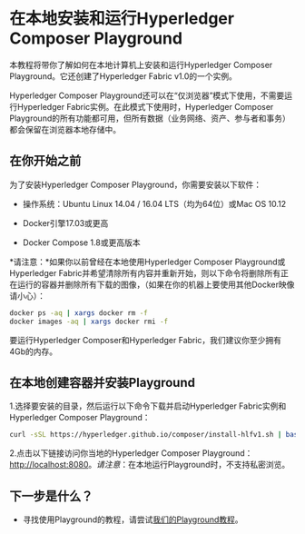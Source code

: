 # 在本地安装和运行Hyperledger Composer Playground

本教程将带你了解如何在本地计算机上安装和运行Hyperledger Composer Playground。它还创建了Hyperledger Fabric v1.0的一个实例。

Hyperledger Composer Playground还可以在“仅浏览器”模式下使用，不需要运行Hyperledger Fabric实例。在此模式下使用时，Hyperledger Composer Playground的所有功能都可用，但所有数据（业务网络、资产、参与者和事务）都会保留在浏览器本地存储中。

## 在你开始之前

为了安装Hyperledger Composer Playground，你需要安装以下软件：

- 操作系统：Ubuntu Linux 14.04 / 16.04 LTS（均为64位）或Mac OS 10.12

- Docker引擎17.03或更高

- Docker Compose 1.8或更高版本

*请注意：*如果你以前曾经在本地使用Hyperledger Composer Playground或Hyperledger Fabric并希望清除所有内容并重新开始，则以下命令将删除所有正在运行的容器并删除所有下载的图像，（如果在你的机器上要使用其他Docker映像请小心）：
```bash
docker ps -aq | xargs docker rm -f
docker images -aq | xargs docker rmi -f
```

要运行Hyperledger Composer和Hyperledger Fabric，我们建议你至少拥有4Gb的内存。

## 在本地创建容器并安装Playground

1.选择要安装的目录，然后运行以下命令下载并启动Hyperledger Fabric实例和Hyperledger Composer Playground：
   ```bash
   curl -sSL https://hyperledger.github.io/composer/install-hlfv1.sh | bash
   ```

2.点击以下链接访问你当地的Hyperledger Composer Playground：[http://localhost:8080](http://localhost:8080/)。*请注意*：在本地运行Playground时，不支持私密浏览。

## 下一步是什么？

- 寻找使用Playground的教程，请尝试[我们的Playground教程](tutorials_playground-tutorial.md)。
